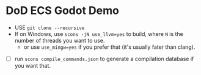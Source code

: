 # DoD ECS Godot Demo
* USE `git clone --recursive`
* If on Windows, use `scons -jN use_llvm=yes` to build, where `N` is the number of threads you want to use.
  - or use `use_mingw=yes` if you prefer that (it's usually fater than clang).
* [ ] run `scons compile_commands.json` to generate a compilation database if you want that.
